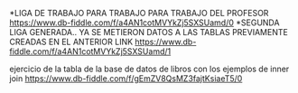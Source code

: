 *LIGA DE TRABAJO PARA TRABAJO PARA TRABAJO DEL PROFESOR 
https://www.db-fiddle.com/f/a4AN1cotMVYkZj5SXSUamd/0
*SEGUNDA LIGA GENERADA.. YA SE METIERON DATOS A LAS TABLAS PREVIAMENTE CREADAS EN EL ANTERIOR LINK
https://www.db-fiddle.com/f/a4AN1cotMVYkZj5SXSUamd/1

ejercicio de la tabla de la base de datos de libros con los ejemplos de inner join
https://www.db-fiddle.com/f/gEmZV8QsMZ3fajtKsiaeT5/0

